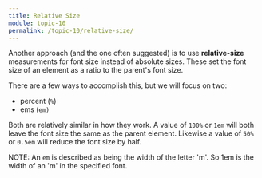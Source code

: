 ```yaml
---
title: Relative Size
module: topic-10
permalink: /topic-10/relative-size/
---
```


<div class="divider-heading"></div>

Another approach (and the one often suggested) is to use **relative-size** measurements for font size instead of absolute sizes. These set the font size of an element as a ratio to the parent's font size.

There are a few ways to accomplish this, but we will focus on two:

- percent (`%`)
- ems (`em)`

Both are relatively similar in how they work. A value of `100%` or `1em` will both leave the font size the same as the parent element. Likewise a value of `50%` or `0.5em` will reduce the font size by half.

<span class="label label-info">NOTE:</span> An `em` is described as being the width of the letter 'm'. So 1em is the width of an 'm' in the specified font.

<div class="codepen-embed">
  <p data-height="600" data-theme-id="30567" data-slug-hash="xxOgQoP" data-default-tab="css,result" data-user="retrog4m3r" data-embed-version="2" data-pen-title="Font Size, Pt. 2" class="codepen"></p>
</div>
